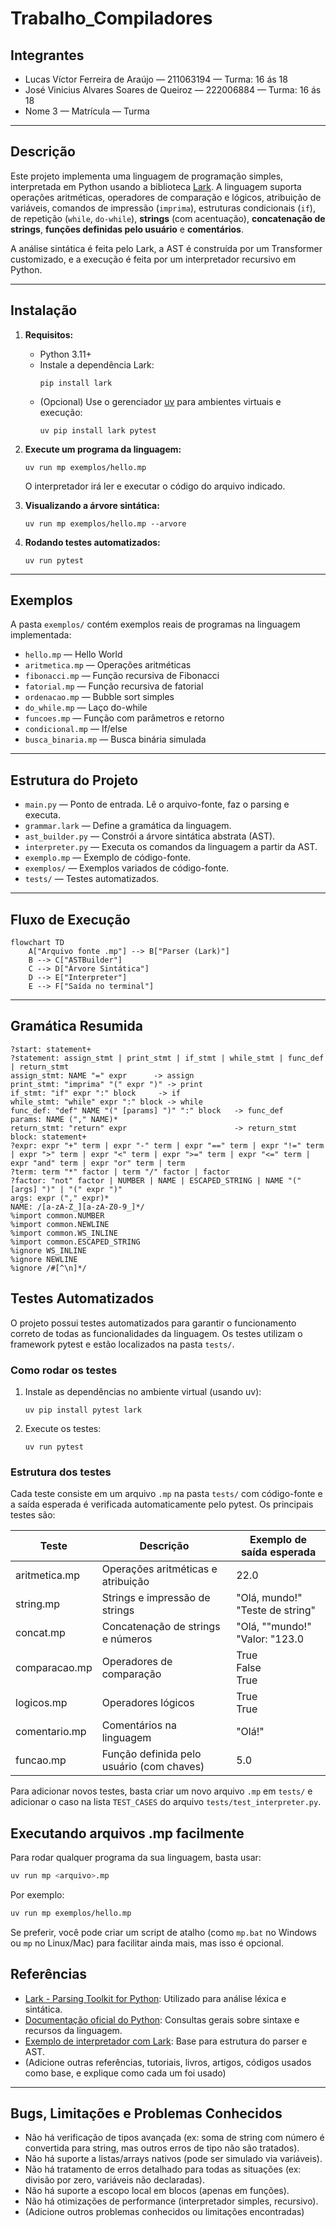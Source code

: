 # Trabalho_Compiladores

## Integrantes

- Lucas Víctor Ferreira de Araújo — 211063194 — Turma: 16 ás 18
- José Vinicius Alvares Soares de Queiroz — 222006884 — Turma: 16 ás 18
- Nome 3 — Matrícula — Turma

---

## Descrição

Este projeto implementa uma linguagem de programação simples, interpretada em Python usando a biblioteca [Lark](https://github.com/lark-parser/lark). A linguagem suporta operações aritméticas, operadores de comparação e lógicos, atribuição de variáveis, comandos de impressão (`imprima`), estruturas condicionais (`if`), de repetição (`while`, `do-while`), **strings** (com acentuação), **concatenação de strings**, **funções definidas pelo usuário** e **comentários**.

A análise sintática é feita pelo Lark, a AST é construída por um Transformer customizado, e a execução é feita por um interpretador recursivo em Python.

---

## Instalação

1. **Requisitos:**
   - Python 3.11+
   - Instale a dependência Lark:
     ```
     pip install lark
     ```
   - (Opcional) Use o gerenciador [uv](https://github.com/astral-sh/uv) para ambientes virtuais e execução:
     ```
     uv pip install lark pytest
     ```

2. **Execute um programa da linguagem:**
   ```
   uv run mp exemplos/hello.mp
   ```
   O interpretador irá ler e executar o código do arquivo indicado.

3. **Visualizando a árvore sintática:**
   ```
   uv run mp exemplos/hello.mp --arvore
   ```

4. **Rodando testes automatizados:**
   ```
   uv run pytest
   ```

---

## Exemplos

A pasta `exemplos/` contém exemplos reais de programas na linguagem implementada:

- `hello.mp` — Hello World
- `aritmetica.mp` — Operações aritméticas
- `fibonacci.mp` — Função recursiva de Fibonacci
- `fatorial.mp` — Função recursiva de fatorial
- `ordenacao.mp` — Bubble sort simples
- `do_while.mp` — Laço do-while
- `funcoes.mp` — Função com parâmetros e retorno
- `condicional.mp` — If/else
- `busca_binaria.mp` — Busca binária simulada

---

## Estrutura do Projeto

- `main.py` — Ponto de entrada. Lê o arquivo-fonte, faz o parsing e executa.
- `grammar.lark` — Define a gramática da linguagem.
- `ast_builder.py` — Constrói a árvore sintática abstrata (AST).
- `interpreter.py` — Executa os comandos da linguagem a partir da AST.
- `exemplo.mp` — Exemplo de código-fonte.
- `exemplos/` — Exemplos variados de código-fonte.
- `tests/` — Testes automatizados.

---

## Fluxo de Execução

```mermaid
flowchart TD
    A["Arquivo fonte .mp"] --> B["Parser (Lark)"]
    B --> C["ASTBuilder"]
    C --> D["Árvore Sintática"]
    D --> E["Interpreter"]
    E --> F["Saída no terminal"]
```

---

## Gramática Resumida

```
?start: statement+
?statement: assign_stmt | print_stmt | if_stmt | while_stmt | func_def | return_stmt
assign_stmt: NAME "=" expr      -> assign
print_stmt: "imprima" "(" expr ")" -> print
if_stmt: "if" expr ":" block     -> if
while_stmt: "while" expr ":" block -> while
func_def: "def" NAME "(" [params] ")" ":" block   -> func_def
params: NAME ("," NAME)*
return_stmt: "return" expr                        -> return_stmt
block: statement+
?expr: expr "+" term | expr "-" term | expr "==" term | expr "!=" term | expr ">" term | expr "<" term | expr ">=" term | expr "<=" term | expr "and" term | expr "or" term | term
?term: term "*" factor | term "/" factor | factor
?factor: "not" factor | NUMBER | NAME | ESCAPED_STRING | NAME "(" [args] ")" | "(" expr ")"
args: expr ("," expr)*
NAME: /[a-zA-Z_][a-zA-Z0-9_]*/
%import common.NUMBER
%import common.NEWLINE
%import common.WS_INLINE
%import common.ESCAPED_STRING
%ignore WS_INLINE
%ignore NEWLINE
%ignore /#[^\n]*/
```

## Testes Automatizados

O projeto possui testes automatizados para garantir o funcionamento correto de todas as funcionalidades da linguagem. Os testes utilizam o framework pytest e estão localizados na pasta `tests/`.

### Como rodar os testes

1. Instale as dependências no ambiente virtual (usando uv):
   ```
   uv pip install pytest lark
   ```
2. Execute os testes:
   ```
   uv run pytest
   ```

### Estrutura dos testes
Cada teste consiste em um arquivo `.mp` na pasta `tests/` com código-fonte e a saída esperada é verificada automaticamente pelo pytest. Os principais testes são:

| Teste           | Descrição                                 | Exemplo de saída esperada         |
|-----------------|-------------------------------------------|-----------------------------------|
| aritmetica.mp   | Operações aritméticas e atribuição         | 22.0                             |
| string.mp       | Strings e impressão de strings             | "Olá, mundo!"<br>"Teste de string" |
| concat.mp       | Concatenação de strings e números          | "Olá, ""mundo!"<br>"Valor: "123.0   |
| comparacao.mp   | Operadores de comparação                   | True<br>False<br>True             |
| logicos.mp      | Operadores lógicos                         | True<br>True                      |
| comentario.mp   | Comentários na linguagem                   | "Olá!"                            |
| funcao.mp       | Função definida pelo usuário (com chaves)  | 5.0                               |

Para adicionar novos testes, basta criar um novo arquivo `.mp` em `tests/` e adicionar o caso na lista `TEST_CASES` do arquivo `tests/test_interpreter.py`.

## Executando arquivos .mp facilmente

Para rodar qualquer programa da sua linguagem, basta usar:

```sh
uv run mp <arquivo>.mp
```

Por exemplo:
```sh
uv run mp exemplos/hello.mp
```

Se preferir, você pode criar um script de atalho (como `mp.bat` no Windows ou `mp` no Linux/Mac) para facilitar ainda mais, mas isso é opcional.

## Referências

- [Lark - Parsing Toolkit for Python](https://github.com/lark-parser/lark): Utilizado para análise léxica e sintática.
- [Documentação oficial do Python](https://docs.python.org/3/): Consultas gerais sobre sintaxe e recursos da linguagem.
- [Exemplo de interpretador com Lark](https://github.com/lark-parser/lark/blob/master/examples/calc.py): Base para estrutura do parser e AST.
- (Adicione outras referências, tutoriais, livros, artigos, códigos usados como base, e explique como cada um foi usado)

---

## Bugs, Limitações e Problemas Conhecidos

- Não há verificação de tipos avançada (ex: soma de string com número é convertida para string, mas outros erros de tipo não são tratados).
- Não há suporte a listas/arrays nativos (pode ser simulado via variáveis).
- Não há tratamento de erros detalhado para todas as situações (ex: divisão por zero, variáveis não declaradas).
- Não há suporte a escopo local em blocos (apenas em funções).
- Não há otimizações de performance (interpretador simples, recursivo).
- (Adicione outros problemas conhecidos ou limitações encontradas)


